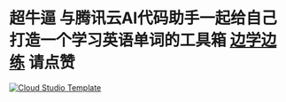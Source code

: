 # 超牛逼 与腾讯云AI代码助手一起给自己打造一个学习英语单词的工具箱 [边学边练](https://cloudstudio.net/) 请点赞


[![Cloud Studio Template](https://cs-res.codehub.cn/common/assets/icon-badge.svg)](https://cloudstudio.net/a/22564384894943232?channel=share&sharetype=Markdown)

